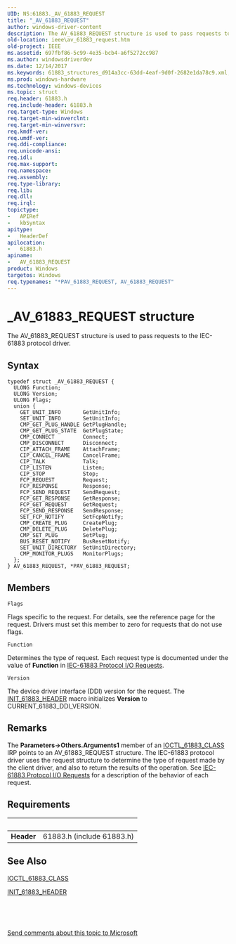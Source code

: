 ```yaml
---
UID: NS:61883._AV_61883_REQUEST
title: "_AV_61883_REQUEST"
author: windows-driver-content
description: The AV_61883_REQUEST structure is used to pass requests to the IEC-61883 protocol driver.
old-location: ieee\av_61883_request.htm
old-project: IEEE
ms.assetid: 697fbf86-5c99-4e35-bcb4-a6f5272cc987
ms.author: windowsdriverdev
ms.date: 12/14/2017
ms.keywords: 61883_structures_d914a3cc-63dd-4eaf-9d0f-2682e1da78c9.xml, AV_61883_REQUEST, 61883/PAV_61883_REQUEST, *PAV_61883_REQUEST, PAV_61883_REQUEST structure pointer [Buses], IEEE.av_61883_request, _AV_61883_REQUEST, AV_61883_REQUEST structure [Buses], 61883/AV_61883_REQUEST, PAV_61883_REQUEST
ms.prod: windows-hardware
ms.technology: windows-devices
ms.topic: struct
req.header: 61883.h
req.include-header: 61883.h
req.target-type: Windows
req.target-min-winverclnt: 
req.target-min-winversvr: 
req.kmdf-ver: 
req.umdf-ver: 
req.ddi-compliance: 
req.unicode-ansi: 
req.idl: 
req.max-support: 
req.namespace: 
req.assembly: 
req.type-library: 
req.lib: 
req.dll: 
req.irql: 
topictype:
-	APIRef
-	kbSyntax
apitype:
-	HeaderDef
apilocation:
-	61883.h
apiname:
-	AV_61883_REQUEST
product: Windows
targetos: Windows
req.typenames: "*PAV_61883_REQUEST, AV_61883_REQUEST"
---
```


# _AV_61883_REQUEST structure
The AV_61883_REQUEST structure is used to pass requests to the IEC-61883 protocol driver.

## Syntax
````
typedef struct _AV_61883_REQUEST {
  ULONG Function;
  ULONG Version;
  ULONG Flags;
  union {
    GET_UNIT_INFO       GetUnitInfo;
    SET_UNIT_INFO       SetUnitInfo;
    CMP_GET_PLUG_HANDLE GetPlugHandle;
    CMP_GET_PLUG_STATE  GetPlugState;
    CMP_CONNECT         Connect;
    CMP_DISCONNECT      Disconnect;
    CIP_ATTACH_FRAME    AttachFrame;
    CIP_CANCEL_FRAME    CancelFrame;
    CIP_TALK            Talk;
    CIP_LISTEN          Listen;
    CIP_STOP            Stop;
    FCP_REQUEST         Request;
    FCP_RESPONSE        Response;
    FCP_SEND_REQUEST    SendRequest;
    FCP_GET_RESPONSE    GetResponse;
    FCP_GET_REQUEST     GetRequest;
    FCP_SEND_RESPONSE   SendResponse;
    SET_FCP_NOTIFY      SetFcpNotify;
    CMP_CREATE_PLUG     CreatePlug;
    CMP_DELETE_PLUG     DeletePlug;
    CMP_SET_PLUG        SetPlug;
    BUS_RESET_NOTIFY    BusResetNotify;
    SET_UNIT_DIRECTORY  SetUnitDirectory;
    CMP_MONITOR_PLUGS   MonitorPlugs;
  };
} AV_61883_REQUEST, *PAV_61883_REQUEST;
````

## Members


`Flags`

Flags specific to the request. For details, see the reference page for the request. Drivers must set this member to zero for requests that do not use flags.

`Function`

Determines the type of request. Each request type is documented under the value of <b>Function</b> in <a href="https://msdn.microsoft.com/library/windows/hardware/ff537195">IEC-61883 Protocol I/O Requests</a>.

`Version`

The device driver interface (DDI) version for the request. The <a href="https://msdn.microsoft.com/library/windows/hardware/ff537219">INIT_61883_HEADER</a> macro initializes <b>Version</b> to CURRENT_61883_DDI_VERSION.

## Remarks
The <b>Parameters-&gt;</b><b>Others.Arguments1</b> member of an <a href="https://msdn.microsoft.com/library/windows/hardware/ff537234">IOCTL_61883_CLASS</a> IRP points to an AV_61883_REQUEST structure. The IEC-61883 protocol driver uses the request structure to determine the type of request made by the client driver, and also to return the results of the operation. See <a href="https://msdn.microsoft.com/library/windows/hardware/ff537195">IEC-61883 Protocol I/O Requests</a> for a description of the behavior of each request.

## Requirements
| &nbsp; | &nbsp; |
| ---- |:---- |
| **Header** | 61883.h (include 61883.h) |

## See Also

<a href="https://msdn.microsoft.com/library/windows/hardware/ff537234">IOCTL_61883_CLASS</a>



<a href="https://msdn.microsoft.com/library/windows/hardware/ff537219">INIT_61883_HEADER</a>



 

 

<a href="mailto:wsddocfb@microsoft.com?subject=Documentation%20feedback [IEEE\buses]:%20AV_61883_REQUEST structure%20 RELEASE:%20(12/14/2017)&amp;body=%0A%0APRIVACY STATEMENT%0A%0AWe use your feedback to improve the documentation. We don't use your email address for any other purpose, and we'll remove your email address from our system after the issue that you're reporting is fixed. While we're working to fix this issue, we might send you an email message to ask for more info. Later, we might also send you an email message to let you know that we've addressed your feedback.%0A%0AFor more info about Microsoft's privacy policy, see http://privacy.microsoft.com/en-us/default.aspx." title="Send comments about this topic to Microsoft">Send comments about this topic to Microsoft</a>